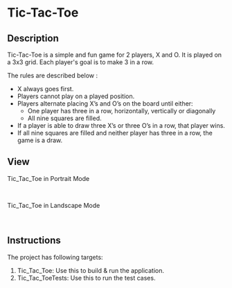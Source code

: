 
<!--name-->
# Tic-Tac-Toe
<!--/name-->

## Description
<!--description-->

Tic-Tac-Toe is a simple and fun game for 2 players, X and O. It is played on a 3x3 grid. Each player's goal is to make 3 in a row. 

The rules are described below :

* X always goes first.
* Players cannot play on a played position.
* Players alternate placing X’s and O’s on the board until either:
    * One player has three in a row, horizontally, vertically or diagonally
    * All nine squares are filled.
* If a player is able to draw three X’s or three O’s in a row, that player wins.
* If all nine squares are filled and neither player has three in a row, the game is a draw.

<!--/description-->

## View
<!--view-->
Tic_Tac_Toe in Portrait Mode <br>

 <br>
 
 Tic_Tac_Toe in Landscape Mode <br>

 <br>
<!--/view-->

## Instructions

The project has following targets:

1. Tic_Tac_Toe: Use this to build & run the application.
2. Tic_Tac_ToeTests: Use this to run the test cases. 
